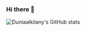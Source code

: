 ### Hi there 👋

<!--
**Duniaalkilany/Duniaalkilany** is a ✨ _special_ ✨ repository because its `README.md` (this file) appears on your GitHub profile.

Here are some ideas to get you started:

- 🔭 I’m currently working on ...
- 🌱 I’m currently learning ...
- 👯 I’m looking to collaborate on ...
- 🤔 I’m looking for help with ...
- 💬 Ask me about ...
- 📫 How to reach me: ...
- 😄 Pronouns: ...
- ⚡ Fun fact: ...
-->




![Duniaalkilany's GitHub stats](https://github-readme-stats.vercel.app/api?username=Duniaalkilany&show_icons=true&theme=radical)


<a href="https://github.com/Duniaalkilany/github-readme-stats">
<img align="center"  style="background-color:red src="https://github-readme-stats.vercel.app/api/top-langs/?username=Duniaalkilany&langs_count=8&theme=radical)](https://github.com/Duniaalkilany/github-readme-stats" /> 
</a>












